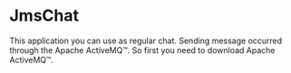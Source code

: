 # JmsChat
This application you can use as regular chat. Sending message occurred through the Apache ActiveMQ™. So first you need to download Apache ActiveMQ™.
